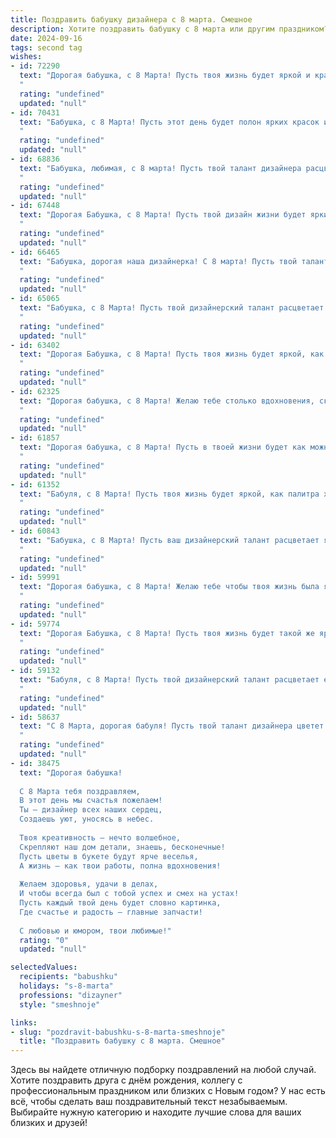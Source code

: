 ```yaml
---
title: Поздравить бабушку дизайнера с 8 марта. Смешное
description: Хотите поздравить бабушку с 8 марта или другим праздником? Наш ИИ создаст незабываемое поздравление, а вы обязательно выделитесь среди других.  
date: 2024-09-16
tags: second tag
wishes:
- id: 72290
  text: "Дорогая бабушка, с 8 Марта! Пусть твоя жизнь будет яркой и красочной, как палитра талантливого дизайнера! 😄  Надеюсь, новый год принесет тебе море вдохновения и свежих идей!
  "
  rating: "undefined"
  updated: "null"
- id: 70431
  text: "Бабушка, с 8 Марта! Пусть этот день будет полон ярких красок и свежих идей, как ваши дизайнерские шедевры! 💖 А мы будем восхищаться вашей креативностью, как детишки, которые впервые увидели вашу новую вазу! 😉
  "
  rating: "undefined"
  updated: "null"
- id: 68836
  text: "Бабушка, любимая, с 8 марта! Пусть твой талант дизайнера расцветает еще ярче, а жизнь будет красочнее палитры твоих любимых цветов! 😄💐
  "
  rating: "undefined"
  updated: "null"
- id: 67448
  text: "Дорогая Бабушка, с 8 Марта! Пусть твой дизайн жизни будет ярким и креативным, как твои лучшие работы.  И пусть все твои \"проекты\" (внуки!)  радуют тебя больше, чем новый айпад! 😊
  "
  rating: "undefined"
  updated: "null"
- id: 66465
  text: "Бабушка, дорогая наша дизайнерка! С 8 марта! Пусть твой талант  к созданию шедевров не иссякнет никогда, а жизненные краски будут ярче, чем самая сочная палитра! 🎉🎨
  "
  rating: "undefined"
  updated: "null"
- id: 65065
  text: "Бабушка, с 8 Марта! Пусть твой дизайнерский талант расцветает ярче, чем весенние цветы, а все твои творения будут такими же стильными, как сама ты, даже если вдохновение иногда приходит в виде \"бабушкиного\" узора! 👵🎨🎉
  "
  rating: "undefined"
  updated: "null"
- id: 63402
  text: "Дорогая Бабушка, с 8 Марта! Пусть твоя жизнь будет яркой, как палитра красок, а твоё настроение — вечно вдохновленным, как дизайнерская мысль! 🤪💐
  "
  rating: "undefined"
  updated: "null"
- id: 62325
  text: "Дорогая бабушка, с 8 Марта! Желаю тебе столько вдохновения, сколько красок на твоей палитре, и столько клиентов, сколько эскизов ты можешь нарисовать! Пусть твоя жизнь будет яркой и красочной, как твоё творчество! 😄🎨
  "
  rating: "undefined"
  updated: "null"
- id: 61857
  text: "Дорогая бабушка, с 8 Марта! Пусть в твоей жизни будет как можно больше ярких красок, как на твоих дизайнерских шедеврах! Но, пожалуйста, не рисуй  на обоях, а то дедушка опять будет ругаться. 😂
  "
  rating: "undefined"
  updated: "null"
- id: 61352
  text: "Бабуля, с 8 Марта! Пусть твоя жизнь будет яркой, как палитра художника, а вдохновение льется рекой, как самая модная коллекция! Не забывай, что ты самая крутая дизайнерша, даже если иногда вместо красок используешь муку и сахар! 😉
  "
  rating: "undefined"
  updated: "null"
- id: 60843
  text: "Бабушка, с 8 Марта! Пусть ваш дизайнерский талант расцветает ярче, чем палитра самых модных цветов, а креативность бьет ключом, как фонтан из шампанского! 🎉🥂
  "
  rating: "undefined"
  updated: "null"
- id: 59991
  text: "Дорогая бабушка, с 8 Марта! Желаю тебе чтобы твоя жизнь была яркой, как палитра художника, а каждый день - шедевром дизайна! )))
  "
  rating: "undefined"
  updated: "null"
- id: 59774
  text: "Дорогая Бабушка, с 8 Марта! Пусть твоя жизнь будет такой же яркой и стильной, как твоя дизайнерская палитра! 😄🌸  Желаю тебе море вдохновения, чтобы ты снова зажгла свои креативные искры и  создала шедевр \"Интерьера мечты\" в своём любимом доме! 🤗🎨
  "
  rating: "undefined"
  updated: "null"
- id: 59132
  text: "Бабуля, с 8 Марта! Пусть твой дизайнерский талант расцветает еще ярче, чем самые модные весенние цветы!  А уж сколько  \"шедевров\" ты  создала на кухне,  не сосчитать!
  "
  rating: "undefined"
  updated: "null"
- id: 58637
  text: "С 8 Марта, дорогая бабуля! Пусть твой талант дизайнера цветет не хуже весенних цветов, а твоя жизнь станет яркой как модная палитра! 🎨🎉
  "
  rating: "undefined"
  updated: "null"
- id: 38475
  text: "Дорогая бабушка!
  
  С 8 Марта тебя поздравляем,
  В этот день мы счастья пожелаем!
  Ты — дизайнер всех наших сердец,
  Создаешь уют, уносясь в небес.
  
  Твоя креативность — нечто волшебное,
  Скрепляют наш дом детали, знаешь, бесконечные!
  Пусть цветы в букете будут ярче веселья,
  А жизнь — как твои работы, полна вдохновения!
  
  Желаем здоровья, удачи в делах,
  И чтобы всегда был с тобой успех и смех на устах!
  Пусть каждый твой день будет словно картинка,
  Где счастье и радость — главные запчасти!
  
  С любовью и юмором, твои любимые!"
  rating: "0"
  updated: "null"

selectedValues:
  recipients: "babushku"
  holidays: "s-8-marta"
  professions: "dizayner"
  style: "smeshnoje"

links:
- slug: "pozdravit-babushku-s-8-marta-smeshnoje"
  title: "Поздравить бабушку с 8 марта. Смешное"
---
```


Здесь вы найдете отличную подборку поздравлений на любой случай. 
Хотите поздравить друга с днём рождения, коллегу с профессиональным праздником или близких с Новым годом? У нас есть всё, чтобы сделать ваш поздравительный текст незабываемым. Выбирайте нужную категорию и находите лучшие слова для ваших близких и друзей!
